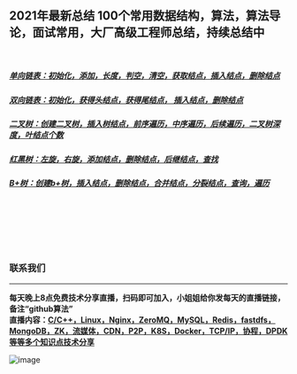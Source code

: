 ## 2021年最新总结 100个常用数据结构，算法，算法导论，面试常用，大厂高级工程师总结，持续总结中

<br/>


##### [单向链表：初始化，添加，长度，判空，清空，获取结点，插入结点，删除结点](https://github.com/0voice/algorithm-structure/tree/master/%E5%8D%95%E9%93%BE%E8%A1%A8%E7%AE%97%E6%B3%95)

##### [双向链表：初始化，获得头结点，获得尾结点， 插入结点，删除结点](https://github.com/0voice/algorithm-structure/tree/master/%E5%8F%8C%E5%90%91%E9%93%BE%E8%A1%A8%E7%AE%97%E6%B3%95)

##### [二叉树：创建二叉树，插入树结点，前序遍历，中序遍历，后续遍历，二叉树深度，叶结点个数](https://github.com/0voice/algorithm-structure/tree/master/%E4%BA%8C%E5%8F%89%E6%A0%91%E7%AE%97%E6%B3%95)

##### [红黑树：左旋，右旋，添加结点，删除结点，后继结点，查找](https://github.com/0voice/algorithm-structure/tree/master/%E7%BA%A2%E9%BB%91%E6%A0%91%E7%AE%97%E6%B3%95)

##### [B+树：创建b+树，插入结点，删除结点，合并结点，分裂结点，查询，遍历](https://github.com/0voice/algorithm-structure/tree/master/B%2B%E6%A0%91%E7%AE%97%E6%B3%95)

<!--
### 数据结构和算法

<br/>

#### 线性结构

数组行优先顺序()

数组列优先顺序

对称矩阵

三角矩阵

对角矩阵

稀疏矩阵

广义表

##### [单向链表：初始化，添加，长度，判空，清空，获取结点，插入结点，删除结点](https://github.com/0voice/algorithm-structure/tree/master/%E5%8D%95%E9%93%BE%E8%A1%A8%E7%AE%97%E6%B3%95)

##### [双向链表：初始化，获得头结点，获得尾结点， 插入结点，删除结点](https://github.com/0voice/algorithm-structure/tree/master/%E5%8F%8C%E5%90%91%E9%93%BE%E8%A1%A8%E7%AE%97%E6%B3%95)

##### [循环单链]

##### [栈]

##### [队列]

<br/>

#### 树形结构

##### [二叉树：创建二叉树，插入树结点，前序遍历，中序遍历，后续遍历，二叉树深度，叶结点个数](https://github.com/0voice/algorithm-structure/tree/master/%E4%BA%8C%E5%8F%89%E6%A0%91%E7%AE%97%E6%B3%95)

##### [平衡二叉树（AVL树）]

##### [伸展树]

##### [哈夫曼树]

##### [并查集]

##### [红黑树：左旋，右旋，添加结点，删除结点，后继结点，查找](https://github.com/0voice/algorithm-structure/tree/master/%E7%BA%A2%E9%BB%91%E6%A0%91%E7%AE%97%E6%B3%95)

##### [B+树：创建b+树，插入结点，删除结点，合并结点，分裂结点，查询，遍历](https://github.com/0voice/algorithm-structure/tree/master/B%2B%E6%A0%91%E7%AE%97%E6%B3%95)

<br/>

#### 堆

##### [二叉堆]
##### [左倾堆]
##### [斜堆]
##### [二项堆]
##### [斐波那契堆]

<br/>

#### 图

##### [深度优先搜索]

##### [广度优先搜索]

<br/>

#### 排序算法

##### [冒泡排序]

##### [快速排序]

##### [直接插入排序]

##### [希尔排序]

##### [选择排序]

##### [堆排序]

##### [归并排序]

##### [桶排序]

##### [基数排序]

<br/>

#### 查找算法

##### [线性查找]
##### [二分查找]
##### [哈希查找]

<br/>

#### 其他算法

##### [回溯]
##### [递归]
##### [动态规划]
##### [滑动窗口]
##### [分治法]
##### [贪心算法]
-->
<!--
### C++经典项目

##### C++ 实现太阳系行星系统
##### C++ 实现运动目标的追踪
##### C++ 实现银行排队服务模拟
##### C++ 1小时入门增强现实技术
##### C++ 代码实现线程池
##### C++ 开发 Web 服务框架
##### C++ 打造 Markdown 解析器
##### C++ 实现高性能内存池
##### C++ 实现简易 Docker 容器
##### C++ 实现内存泄露检查器
##### C++ 使用 Crypto++ 库实现常用的加密算法
##### C++ 实现高性能 RTTI 库
##### C++ 操作 redis 实现异步订阅和发布
##### C++ 实现基数树 radix tree
##### C++ 基于OpenCV实现实时监控和运动检测记录
-->

<br/>
<br/>
<br/>
<br/>
<br/>

<h3 >联系我们</h3> 

---

**每天晚上8点免费技术分享直播，扫码即可加入，小姐姐给你发每天的直播链接，备注“github算法”** <br/>
**直播内容：[C/C++，Linux，Nginx，ZeroMQ，MySQL，Redis，fastdfs，MongoDB，ZK，流媒体，CDN，P2P，K8S，Docker，TCP/IP，协程，DPDK等等多个知识点技术分享](https://ke.qq.com/course/417774?flowToken=1037127)**

![image](https://www.0voice.com/uiwebsite/img/barcode/cz.jpg)
